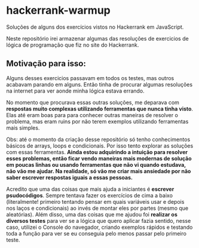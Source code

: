 # hackerrank-warmup
Soluções de alguns dos exercícios vistos no Hackerrank em JavaScript.

Neste repositório irei armazenar algumas das resoluções de exercicios de lógica de programação que fiz no site do Hackerrank. 

## Motivação para isso:
Alguns desses exercicios passavam em todos os testes, mas outros acabavam parando em alguns. Então tinha de procurar algumas
resoluções na internet para ver aonde minha lógica estava errando.

No momento que procurava essas outras soluções, me deparava com **respostas muito complexas utilizando ferramentas que nunca 
tinha visto**. Elas até eram boas para para conhecer outras maneiras de resolver o problema, mas eram ruins por não terem 
exemplos utilizando ferramentas mais simples. 

Obs: até o momento da criação desse repositório só tenho conhecimentos básicos de arrays, loops e condicionais. Por isso tento
explorar as soluções com essas ferramentas. **Ainda estou adquirindo a intuição para resolver esses problemas, então ficar vendo 
maneiras mais modernas de solução em poucas linhas ou usando ferramentas que não vi quando estudava, não vão me ajudar. 
Na realidade, só vão me criar mais ansiedade por não saber escrever respostas iguais a essas pessoas.** 

Acredito que uma das coisas que mais ajuda a iniciantes é **escrever psudocódigos**. Sempre tentava fazer os exercícios de cima a 
baixo (literalmente! primeiro tentando pensar em quais variáveis usar e depois nos laços e condicionais) ao invés de montar eles
por partes (mesmo que aleatórias). Além disso, uma das coisas que me ajudou foi **realizar os diversos testes** para ver se a 
lógica que quero aplicar fazia sentido, nesse caso, utilizei o Console do navegador, criando exemplos rápidos e testando toda a
função para ver se eu conseguia pelo menos passar pelo primeiro teste. 
